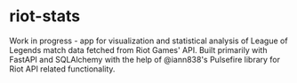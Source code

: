 # riot-stats
Work in progress - app for visualization and statistical analysis of League of Legends match data fetched from Riot Games' API.
Built primarily with FastAPI and SQLAlchemy with the help of @iann838's Pulsefire library for Riot API related functionality.
